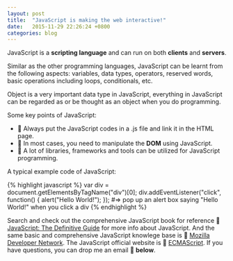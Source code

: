 ```yaml
---
layout: post
title:  "JavaScript is making the web interactive!"
date:   2015-11-29 22:26:24 +0800
categories: blog
---
```

JavaScript is a **scripting language** and can run on both **clients** and **servers**.

Similar as the other programming languages, JavaScript can be learnt from the following aspects: variables, data types, operators, reserved words, basic operations including loops, conditionals, etc.

Object is a very important data type in JavaScript, everything in JavaScript can be regarded as or be thought as an object when you do programming.

Some key points of JavaScript:

* :bell: Always put the JavaScript codes in a .js file and link it in the HTML page.
* :bell: In most cases, you need to manipulate the **DOM** using JavaScript.
* :bell: A lot of libraries, frameworks and tools can be utilized for JavaScript programming.

A typical example code of JavaScript:

{% highlight javascript %}
var div = document.getElementsByTagName("div")[0];
div.addEventListener("click", function() {
	alert("Hello World!");
});
#=> pop up an alert box saying "Hello World!" when you click a div
{% endhighlight %}

Search and check out the comprehensive JavaScript book for reference :book: [JavaScript: The Definitive Guide][js-book] for more info about JavaScript. And the same basic and comprehensive JavaScript knowlege base is :link: [Mozilla Developer Network][mozilla-developer-network]. The JavaScript official website is :link: [ECMAScript][ecmascript]. If you have questions, you can drop me an email :e-mail: **below**.

[js-book]: http://www.amazon.com
[mozilla-developer-network]:   http://developer.mozilla.org/
[ecmascript]: http://www.ecmascript.org/




